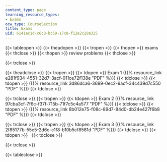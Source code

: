 ```yaml
---
content_type: page
learning_resource_types:
- Exams
ocw_type: CourseSection
title: Exams
uid: 6141ac1d-c6c8-bc59-17c8-f12e2c28a325
---
```


{{< tableopen >}}
{{< theadopen >}}
{{< tropen >}}
{{< thopen >}}
exams
{{< thclose >}}
{{< thopen >}}
review problems
{{< thclose >}}

{{< trclose >}}

{{< theadclose >}}
{{< tropen >}}
{{< tdopen >}}
Exam 1 ({{% resource_link e281f934-4551-32d7-3acf-011ce72f138e "PDF" %}})
{{< tdclose >}}
{{< tdopen >}}
({{% resource_link 3d86dca6-3699-0ec2-9acf-34c439d7c550 "PDF" %}})
{{< tdclose >}}

{{< trclose >}}
{{< tropen >}}
{{< tdopen >}}
Exam 2 ({{% resource_link 97cba3cf-7f6c-f37f-715b-71f7c5c4a577 "PDF" %}})
{{< tdclose >}}
{{< tdopen >}}
({{% resource_link 8b012e75-f08c-89d7-84d0-db24e427f6b8 "PDF" %}})
{{< tdclose >}}

{{< trclose >}}
{{< tropen >}}
{{< tdopen >}}
Exam 3 ({{% resource_link 2f85177b-55e5-2d6c-c1f8-b10b5cf8581d "PDF" %}})
{{< tdclose >}}
{{< tdopen >}}
 
{{< tdclose >}}

{{< trclose >}}

{{< tableclose >}}